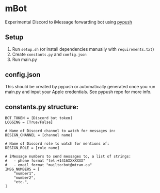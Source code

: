 # mBot

Experimental Discord to iMessage forwarding bot using [pypush](https://github.com/JJTech0130/pypush)

## Setup
1. Run `setup.sh` (or install dependencies manually with `requirements.txt`)
2. Create `constants.py` and `config.json`
3. Run main.py

## config.json
This should be created by pypush or automatically generated once you run main.py and input your Apple credentials. See pypush repo for more info.

## constants.py structure:
```
BOT_TOKEN = [Discord bot token]
LOGGING = [True/False]

# Name of Discord channel to watch for messages in:
DESIGN_CHANNEL = [channel name]

# Name of Discord role to watch for mentions of:
DESIGN_ROLE = [role name]

# iMessage numbers to send messages to, a list of strings:
#   - phone format "tel:+1416XXXXXXX"
#   - email format "mailto:bot@mtran.ca"
IMSG_NUMBERS = [
    "number1",
    "number2",
    "etc.",
]
```
